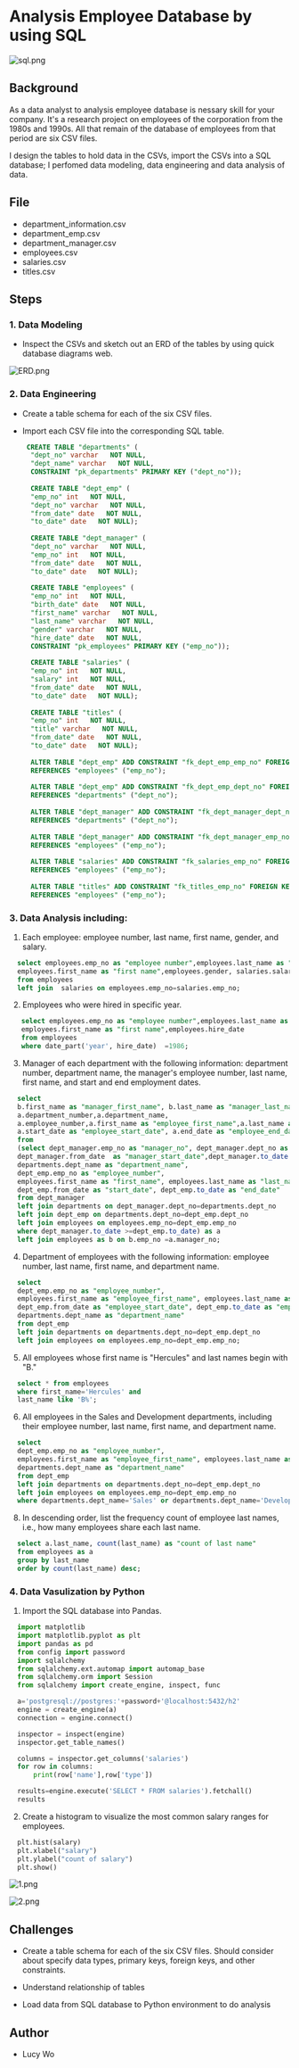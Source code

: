 # Analysis Employee Database by using SQL 

![sql.png](img/sql.png)

## Background

As a data analyst to analysis employee database is nessary skill for your company. It's a research project on employees of the corporation from the 1980s and 1990s. All that remain of the database of employees from that period are six CSV files.

I design the tables to hold data in the CSVs, import the CSVs into a SQL database; I perfomed data modeling, data engineering and data analysis of data.

## File

* department_information.csv
* department_emp.csv
* department_manager.csv
* employees.csv
* salaries.csv
* titles.csv

## Steps

### 1. Data Modeling

* Inspect the CSVs and sketch out an ERD of the tables by using quick database diagrams web.

![ERD.png](img/ERD.png)

### 2. Data Engineering

* Create a table schema for each of the six CSV files.

* Import each CSV file into the corresponding SQL table.

  ```sql
   CREATE TABLE "departments" (
    "dept_no" varchar   NOT NULL,
    "dept_name" varchar   NOT NULL,
    CONSTRAINT "pk_departments" PRIMARY KEY ("dept_no"));
    
    CREATE TABLE "dept_emp" (
    "emp_no" int   NOT NULL,
    "dept_no" varchar   NOT NULL,
    "from_date" date   NOT NULL,
    "to_date" date   NOT NULL);
    
    CREATE TABLE "dept_manager" (
    "dept_no" varchar   NOT NULL,
    "emp_no" int   NOT NULL,
    "from_date" date   NOT NULL,
    "to_date" date   NOT NULL);
    
    CREATE TABLE "employees" (
    "emp_no" int   NOT NULL,
    "birth_date" date   NOT NULL,
    "first_name" varchar   NOT NULL,
    "last_name" varchar   NOT NULL,
    "gender" varchar   NOT NULL,
    "hire_date" date   NOT NULL,
    CONSTRAINT "pk_employees" PRIMARY KEY ("emp_no"));
    
    CREATE TABLE "salaries" (
    "emp_no" int   NOT NULL,
    "salary" int   NOT NULL,
    "from_date" date   NOT NULL,
    "to_date" date   NOT NULL);
    
    CREATE TABLE "titles" (
    "emp_no" int   NOT NULL,
    "title" varchar   NOT NULL,
    "from_date" date   NOT NULL,
    "to_date" date   NOT NULL);
    
    ALTER TABLE "dept_emp" ADD CONSTRAINT "fk_dept_emp_emp_no" FOREIGN KEY("emp_no")
    REFERENCES "employees" ("emp_no");
    
    ALTER TABLE "dept_emp" ADD CONSTRAINT "fk_dept_emp_dept_no" FOREIGN KEY("dept_no")
    REFERENCES "departments" ("dept_no");
    
    ALTER TABLE "dept_manager" ADD CONSTRAINT "fk_dept_manager_dept_no" FOREIGN KEY("dept_no")
    REFERENCES "departments" ("dept_no");
    
    ALTER TABLE "dept_manager" ADD CONSTRAINT "fk_dept_manager_emp_no" FOREIGN KEY("emp_no")
    REFERENCES "employees" ("emp_no");
    
    ALTER TABLE "salaries" ADD CONSTRAINT "fk_salaries_emp_no" FOREIGN KEY("emp_no")
    REFERENCES "employees" ("emp_no");
    
    ALTER TABLE "titles" ADD CONSTRAINT "fk_titles_emp_no" FOREIGN KEY("emp_no")
    REFERENCES "employees" ("emp_no");
   ```

### 3. Data Analysis including:

1. Each employee: employee number, last name, first name, gender, and salary.

 ```sql
   select employees.emp_no as "employee number",employees.last_name as "last name",
   employees.first_name as "first name",employees.gender, salaries.salary
   from employees
   left join  salaries on employees.emp_no=salaries.emp_no;
   ```

2. Employees who were hired in specific year.
```sql
   select employees.emp_no as "employee number",employees.last_name as "last name", 
   employees.first_name as "first name",employees.hire_date
   from employees
   where date_part('year', hire_date)  =1986;
  ```
  
3. Manager of each department with the following information: department number, department name, the manager's employee number, last name, first name, and start and end employment dates.

```sql
  select 
  b.first_name as "manager_first_name", b.last_name as "manager_last_name", 
  a.department_number,a.department_name,
  a.employee_number,a.first_name as "employee_first_name",a.last_name as "employee_last_name",
  a.start_date as "employee_start_date", a.end_date as "employee_end_date"
  from 
  (select dept_manager.emp_no as "manager_no", dept_manager.dept_no as "department_number",
  dept_manager.from_date  as "manager_start_date",dept_manager.to_date  as "manager_end_date",
  departments.dept_name as "department_name", 
  dept_emp.emp_no as "employee_number",
  employees.first_name as "first_name", employees.last_name as "last_name",
  dept_emp.from_date as "start_date", dept_emp.to_date as "end_date"
  from dept_manager 
  left join departments on dept_manager.dept_no=departments.dept_no
  left join dept_emp on departments.dept_no=dept_emp.dept_no
  left join employees on employees.emp_no=dept_emp.emp_no
  where dept_manager.to_date >=dept_emp.to_date) as a
  left join employees as b on b.emp_no =a.manager_no; 
  ```
  
4. Department of employees with the following information: employee number, last name, first name, and department name.

```sql
  select 
  dept_emp.emp_no as "employee_number",
  employees.first_name as "employee_first_name", employees.last_name as "employee_last_name",
  dept_emp.from_date as "employee_start_date", dept_emp.to_date as "employee_end_date",
  departments.dept_name as "department_name" 
  from dept_emp
  left join departments on departments.dept_no=dept_emp.dept_no
  left join employees on employees.emp_no=dept_emp.emp_no;
  ```

5. All employees whose first name is "Hercules" and last names begin with "B."

```sql
  select * from employees
  where first_name='Hercules' and 
  last_name like 'B%';
```

6. All employees in the Sales and Development departments, including their employee number, last name, first name, and department name.

```sql
  select 
  dept_emp.emp_no as "employee_number",
  employees.first_name as "employee_first_name", employees.last_name as "employee_last_name",
  departments.dept_name as "department_name" 
  from dept_emp
  left join departments on departments.dept_no=dept_emp.dept_no
  left join employees on employees.emp_no=dept_emp.emp_no
  where departments.dept_name='Sales' or departments.dept_name='Development';
  ```

8. In descending order, list the frequency count of employee last names, i.e., how many employees share each last name.

```sql
  select a.last_name, count(last_name) as "count of last name" 
  from employees as a 
  group by last_name
  order by count(last_name) desc;
  ```

### 4. Data Vasulization by Python

1. Import the SQL database into Pandas. 

```python
  import matplotlib
  import matplotlib.pyplot as plt
  import pandas as pd
  from config import password
  import sqlalchemy
  from sqlalchemy.ext.automap import automap_base
  from sqlalchemy.orm import Session
  from sqlalchemy import create_engine, inspect, func

  a='postgresql://postgres:'+password+'@localhost:5432/h2'
  engine = create_engine(a)
  connection = engine.connect()

  inspector = inspect(engine)
  inspector.get_table_names()

  columns = inspector.get_columns('salaries')
  for row in columns:
      print(row['name'],row['type'])

  results=engine.execute('SELECT * FROM salaries').fetchall()
  results
```

2. Create a histogram to visualize the most common salary ranges for employees.

```python
  plt.hist(salary)
  plt.xlabel("salary")
  plt.ylabel("count of salary")
  plt.show()
  ```
  
![1.png](img/1.png)

![2.png](img/2.png)

## Challenges
* Create a table schema for each of the six CSV files. Should consider about specify data types, primary keys, foreign keys, and other constraints.

* Understand relationship of tables

* Load data from SQL database to Python environment to do analysis

## Author
* Lucy Wo

